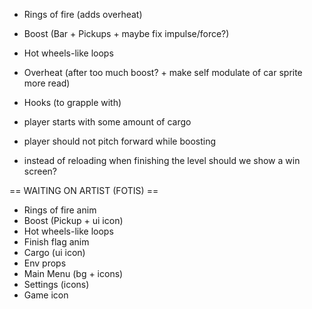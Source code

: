 - Rings of fire (adds overheat)
- Boost (Bar + Pickups + maybe fix impulse/force?)
- Hot wheels-like loops
- Overheat (after too much boost? + make self modulate of car sprite more read)
- Hooks (to grapple with)

- player starts with some amount of cargo
- player should not pitch forward while boosting
- instead of reloading when finishing the level should we show a win screen?

== WAITING ON ARTIST (FOTIS) ==
- Rings of fire anim
- Boost (Pickup + ui icon)
- Hot wheels-like loops
- Finish flag anim
- Cargo (ui icon)
- Env props
- Main Menu (bg + icons)
- Settings (icons)
- Game icon
